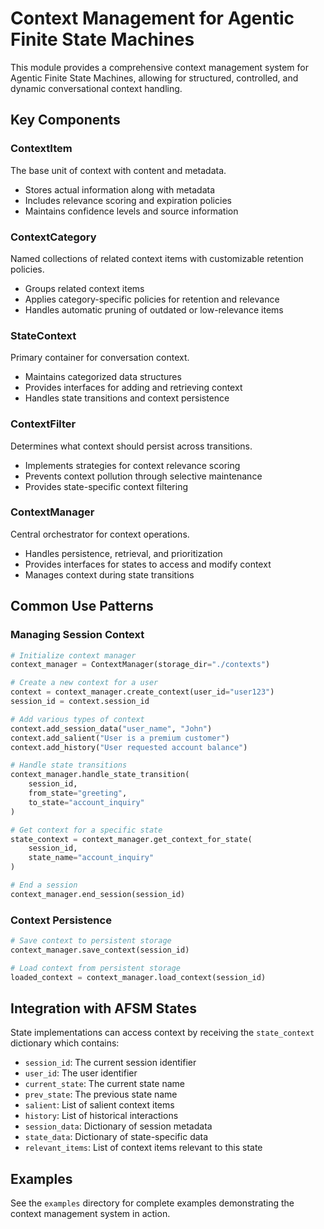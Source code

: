 # Context Management for Agentic Finite State Machines

This module provides a comprehensive context management system for Agentic Finite State Machines, allowing for structured, controlled, and dynamic conversational context handling.

## Key Components

### ContextItem
The base unit of context with content and metadata.
- Stores actual information along with metadata
- Includes relevance scoring and expiration policies
- Maintains confidence levels and source information

### ContextCategory
Named collections of related context items with customizable retention policies.
- Groups related context items
- Applies category-specific policies for retention and relevance
- Handles automatic pruning of outdated or low-relevance items

### StateContext
Primary container for conversation context.
- Maintains categorized data structures
- Provides interfaces for adding and retrieving context
- Handles state transitions and context persistence

### ContextFilter
Determines what context should persist across transitions.
- Implements strategies for context relevance scoring
- Prevents context pollution through selective maintenance
- Provides state-specific context filtering

### ContextManager
Central orchestrator for context operations.
- Handles persistence, retrieval, and prioritization
- Provides interfaces for states to access and modify context
- Manages context during state transitions

## Common Use Patterns

### Managing Session Context

```python
# Initialize context manager
context_manager = ContextManager(storage_dir="./contexts")

# Create a new context for a user
context = context_manager.create_context(user_id="user123")
session_id = context.session_id

# Add various types of context
context.add_session_data("user_name", "John")
context.add_salient("User is a premium customer")
context.add_history("User requested account balance")

# Handle state transitions
context_manager.handle_state_transition(
    session_id, 
    from_state="greeting", 
    to_state="account_inquiry"
)

# Get context for a specific state
state_context = context_manager.get_context_for_state(
    session_id, 
    state_name="account_inquiry"
)

# End a session
context_manager.end_session(session_id)
```

### Context Persistence

```python
# Save context to persistent storage
context_manager.save_context(session_id)

# Load context from persistent storage
loaded_context = context_manager.load_context(session_id)
```

## Integration with AFSM States

State implementations can access context by receiving the `state_context` dictionary which contains:
- `session_id`: The current session identifier
- `user_id`: The user identifier
- `current_state`: The current state name
- `prev_state`: The previous state name
- `salient`: List of salient context items
- `history`: List of historical interactions
- `session_data`: Dictionary of session metadata
- `state_data`: Dictionary of state-specific data
- `relevant_items`: List of context items relevant to this state

## Examples

See the `examples` directory for complete examples demonstrating the context management system in action. 